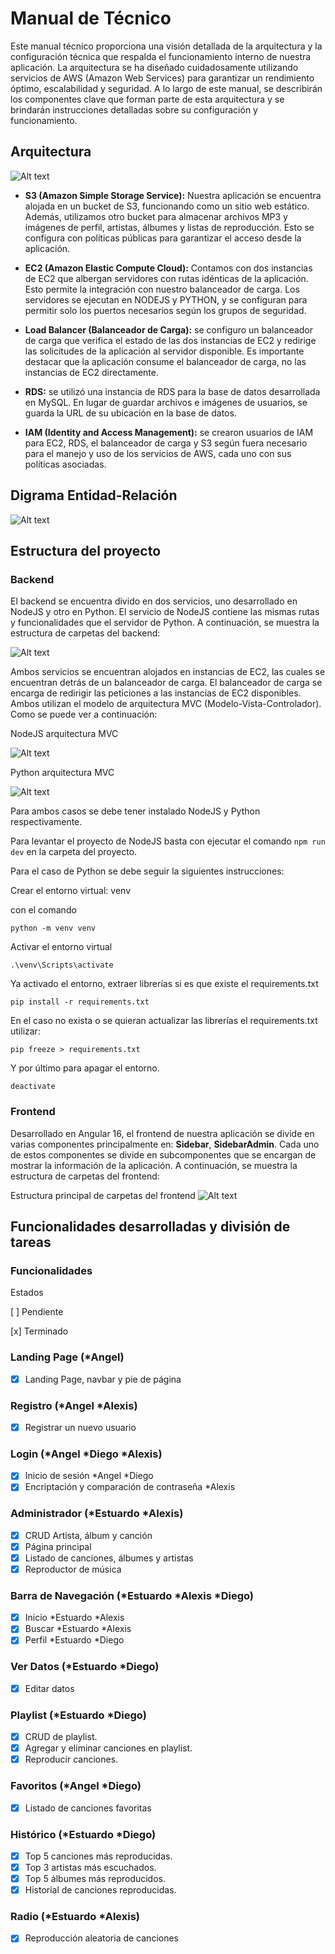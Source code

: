 # Manual de Técnico
Este manual técnico proporciona una visión detallada de la arquitectura y la configuración técnica que respalda el funcionamiento interno de nuestra aplicación. La arquitectura se ha diseñado cuidadosamente utilizando servicios de AWS (Amazon Web Services) para garantizar un rendimiento óptimo, escalabilidad y seguridad. A lo largo de este manual, se describirán los componentes clave que forman parte de esta arquitectura y se brindarán instrucciones detalladas sobre su configuración y funcionamiento.

## Arquitectura
![Alt text](./IMG_Manuales/arquitectura.drawio%20(2).png)

- **S3 (Amazon Simple Storage Service):** Nuestra aplicación se encuentra alojada en un bucket de S3, funcionando como un sitio web estático. Además, utilizamos otro bucket para almacenar archivos MP3 y imágenes de perfil, artistas, álbumes y listas de reproducción. Esto se configura con políticas públicas para garantizar el acceso desde la aplicación.

- **EC2 (Amazon Elastic Compute Cloud):** Contamos con dos instancias de EC2 que albergan servidores con rutas idénticas de la aplicación. Esto permite la integración con nuestro balanceador de carga. Los servidores se ejecutan en NODEJS y PYTHON, y se configuran para permitir solo los puertos necesarios según los grupos de seguridad.

- **Load Balancer (Balanceador de Carga):** se configuro un balanceador de carga que verifica el estado de las dos instancias de EC2 y redirige las solicitudes de la aplicación al servidor disponible. Es importante destacar que la aplicación consume el balanceador de carga, no las instancias de EC2 directamente.

- **RDS:** se utilizó una instancia de RDS para la base de datos desarrollada en MySQL. En lugar de guardar archivos e imágenes de usuarios, se guarda la URL de su ubicación en la base de datos.

- **IAM (Identity and Access Management):** se crearon usuarios de IAM para EC2, RDS, el balanceador de carga y S3 según fuera necesario para el manejo y uso de los servicios de AWS, cada uno con sus políticas asociadas.

## Digrama Entidad-Relación
![Alt text](./IMG_Manuales/Semi1Diagrama.png)

## Estructura del proyecto
### Backend
El backend se encuentra divido en dos servicios, uno desarrollado en NodeJS y otro en Python. El servicio de NodeJS contiene las mismas rutas y funcionalidades que el servidor de Python. A continuación, se muestra la estructura de carpetas del backend:

![Alt text](./IMG_Manuales/carpetas1Back.png)

Ambos servicios se encuentran alojados en instancias de EC2, las cuales se encuentran detrás de un balanceador de carga. El balanceador de carga se encarga de redirigir las peticiones a las instancias de EC2 disponibles. Ambos utilizan el modelo de arquitectura MVC (Modelo-Vista-Controlador). Como se puede ver a continuación:

NodeJS arquitectura MVC

![Alt text](./IMG_Manuales/carpetas2Back.png)

Python arquitectura MVC

![Alt text](./IMG_Manuales/carpetas3Back.png)

Para ambos casos se debe tener instalado NodeJS y Python respectivamente.

Para levantar el proyecto de NodeJS basta con ejecutar el comando `npm run dev` en la carpeta del proyecto. 

Para el caso de Python se debe seguir la siguientes instrucciones:

Crear el entorno virtual: venv

con el comando

```
python -m venv venv
```

Activar el entorno virtual

```
.\venv\Scripts\activate  
```

Ya activado el entorno, extraer librerías si es que existe el requirements.txt

```
pip install -r requirements.txt
```

En el caso no exista o se quieran actualizar las librerías el requirements.txt utilizar:

```
pip freeze > requirements.txt
```

Y por último para apagar el entorno.
```
deactivate
```

### Frontend
Desarrollado en Angular 16, el frontend de nuestra aplicación se divide en varias componentes principalmente en: **Sidebar**, **SidebarAdmin**. Cada uno de estos componentes se divide en subcomponentes que se encargan de mostrar la información de la aplicación. A continuación, se muestra la estructura de carpetas del frontend:

Estructura principal de carpetas del frontend
![Alt text](./IMG_Manuales/frontendCarpetas.png)

## Funcionalidades desarrolladas y división de tareas
### Funcionalidades
Estados

[ ] Pendiente

[x] Terminado

### Landing Page (*Angel)

- [x] Landing Page, navbar y pie de página

### Registro (*Angel *Alexis)

- [x] Registrar un nuevo usuario

### Login (*Angel *Diego *Alexis)

- [x] Inicio de sesión *Angel *Diego
- [x] Encriptación y comparación de contraseña *Alexis

### Administrador (*Estuardo *Alexis)

- [x] CRUD Artista, álbum y canción 
- [x] Página principal
- [x] Listado de canciones, álbumes y artistas
- [x] Reproductor de música

### Barra de Navegación (*Estuardo *Alexis *Diego)

- [x] Inicio *Estuardo *Alexis
- [x] Buscar *Estuardo *Alexis
- [x] Perfil *Estuardo *Diego

### Ver Datos (*Estuardo *Diego)

- [x] Editar datos

### Playlist (*Estuardo *Diego)

- [x] CRUD de playlist.
- [x] Agregar y eliminar canciones en playlist.
- [x] Reproducir canciones.

### Favoritos (*Angel *Diego)

- [x] Listado de canciones favoritas

### Histórico (*Estuardo *Diego)

- [x] Top 5 canciones más reproducidas.
- [x] Top 3 artistas más escuchados.
- [x] Top 5 álbumes más reproducidos.
- [x] Historial de canciones reproducidas.

### Radio (*Estuardo *Alexis)

- [x] Reproducción aleatoria de canciones